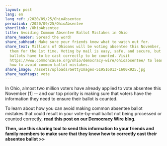 ```yaml
---
layout: post
lang: en
lang_ref: /2020/09/25/OhioAbsentee
permalink: /2020/09/25/OhioAbsentee
shortlink: /OhioAbsentee
title: Avoiding Common Absentee Ballot Mistakes in Ohio
share_header: Spread the word!
share_subhead: Make sure your friends know what to watch out for.
share_text: Millions of Ohioans will be voting absentee this November, many of
  them for the 1st time. Voting by mail is easy, safe, and secure, but voters'
  ballots have to be cast correctly to be counted. Visit
  https://www.commoncause.org/ohio/democracy-wire/ohioabsentee/ to learn about
  how to avoid common ballot mistakes.
share_image: /assets/uploads/GettyImages-519516013-1600x925.jpg
share_hashtags: vote
---
```

In Ohio, almost two million voters have already applied to vote absentee this November \[1] -- and our top priority is making sure that voters have the information they need to ensure their ballot is counted.

To learn about how you can avoid making common absentee ballot mistakes that could result in your vote-by-mail ballot not being processed or counted correctly, [**read this post on our Democracy Wire blog**.](https://www.commoncause.org/ohio/democracy-wire/ohioabsentee/)

**Then, use this sharing tool to send this information to your friends and family members to make sure that they know how to correctly cast their absentee ballot >>**